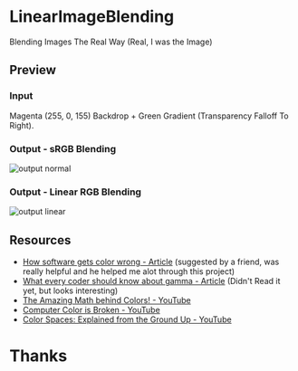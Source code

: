 # LinearImageBlending
Blending Images The Real Way (Real, I was the Image)

## Preview

### Input
Magenta (255, 0, 155) Backdrop + Green Gradient (Transparency Falloff To Right).

### Output - sRGB Blending
![output normal](https://github.com/pegvin/LinearImageBlending/assets/75035219/522f5c41-88e6-44dd-bb91-4cbe6a0ed8ca)

### Output - Linear RGB Blending
![output linear](https://github.com/pegvin/LinearImageBlending/assets/75035219/7753c9e9-868a-4411-b918-aff8f73998d2)

## Resources
- [How software gets color wrong - Article](https://bottosson.github.io/posts/colorwrong/) (suggested by a friend, was really helpful and he helped me alot through this project)
- [What every coder should know about gamma - Article](https://blog.johnnovak.net/2016/09/21/what-every-coder-should-know-about-gamma/) (Didn't Read it yet, but looks interesting)
- [The Amazing Math behind Colors! - YouTube](https://youtu.be/gnUYoQ1pwes)
- [Computer Color is Broken - YouTube](https://youtu.be/LKnqECcg6Gw)
- [Color Spaces: Explained from the Ground Up - YouTube](https://youtu.be/99v96TL-tuY)

# Thanks

